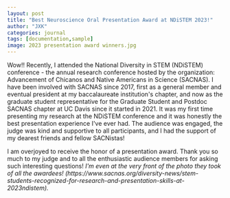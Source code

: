```yaml
---
layout: post
title: "Best Neuroscience Oral Presentation Award at NDiSTEM 2023!"
author: "JXK"
categories: journal
tags: [documentation,sample]
image: 2023 presentation award winners.jpg
---
```


Wow!! Recently, I attended the National Diversity in STEM (NDiSTEM) conference - the annual research conference hosted by the organization: Advancement of Chicanos and Native Americans in Science (SACNAS). I have been involved with SACNAS since 2017, first as a general member and eventual president at my baccalaureate institution's chapter, and now as the graduate student representative for the Graduate Student and Postdoc SACNAS chapter at UC Davis since it started in 2021. It was my first time presenting my research at the NDiSTEM conference and it was honestly the best presentation experience I've ever had. The audience was engaged, the judge was kind and supportive to all participants, and I had the support of my dearest friends and fellow SACNistas! 
<p></p>
<p></p>
I am overjoyed to receive the honor of a presentation award. Thank you so much to my judge and to all the enthusiastic audience members for asking such interesting questions! <i> I'm even at the very front of the photo they took of all the awardees! (https://www.sacnas.org/diversity-news/stem-students-recognized-for-research-and-presentation-skills-at-2023ndistem).</i> 
